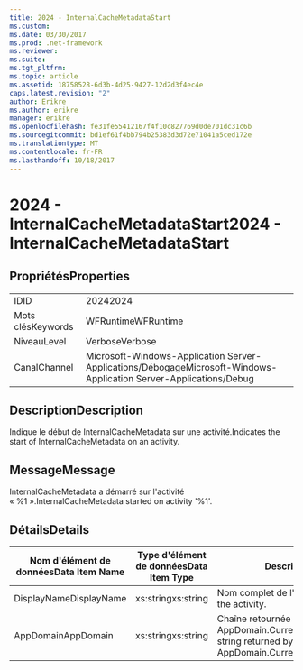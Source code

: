 ```yaml
---
title: 2024 - InternalCacheMetadataStart
ms.custom: 
ms.date: 03/30/2017
ms.prod: .net-framework
ms.reviewer: 
ms.suite: 
ms.tgt_pltfrm: 
ms.topic: article
ms.assetid: 18758528-6d3b-4d25-9427-12d2d3f4ec4e
caps.latest.revision: "2"
author: Erikre
ms.author: erikre
manager: erikre
ms.openlocfilehash: fe31fe55412167f4f10c827769d0de701dc31c6b
ms.sourcegitcommit: bd1ef61f4bb794b25383d3d72e71041a5ced172e
ms.translationtype: MT
ms.contentlocale: fr-FR
ms.lasthandoff: 10/18/2017
---
```

# <a name="2024---internalcachemetadatastart"></a><span data-ttu-id="64057-102">2024 - InternalCacheMetadataStart</span><span class="sxs-lookup"><span data-stu-id="64057-102">2024 - InternalCacheMetadataStart</span></span>
## <a name="properties"></a><span data-ttu-id="64057-103">Propriétés</span><span class="sxs-lookup"><span data-stu-id="64057-103">Properties</span></span>  
  
|||  
|-|-|  
|<span data-ttu-id="64057-104">ID</span><span class="sxs-lookup"><span data-stu-id="64057-104">ID</span></span>|<span data-ttu-id="64057-105">2024</span><span class="sxs-lookup"><span data-stu-id="64057-105">2024</span></span>|  
|<span data-ttu-id="64057-106">Mots clés</span><span class="sxs-lookup"><span data-stu-id="64057-106">Keywords</span></span>|<span data-ttu-id="64057-107">WFRuntime</span><span class="sxs-lookup"><span data-stu-id="64057-107">WFRuntime</span></span>|  
|<span data-ttu-id="64057-108">Niveau</span><span class="sxs-lookup"><span data-stu-id="64057-108">Level</span></span>|<span data-ttu-id="64057-109">Verbose</span><span class="sxs-lookup"><span data-stu-id="64057-109">Verbose</span></span>|  
|<span data-ttu-id="64057-110">Canal</span><span class="sxs-lookup"><span data-stu-id="64057-110">Channel</span></span>|<span data-ttu-id="64057-111">Microsoft-Windows-Application Server-Applications/Débogage</span><span class="sxs-lookup"><span data-stu-id="64057-111">Microsoft-Windows-Application Server-Applications/Debug</span></span>|  
  
## <a name="description"></a><span data-ttu-id="64057-112">Description</span><span class="sxs-lookup"><span data-stu-id="64057-112">Description</span></span>  
 <span data-ttu-id="64057-113">Indique le début de InternalCacheMetadata sur une activité.</span><span class="sxs-lookup"><span data-stu-id="64057-113">Indicates the start of InternalCacheMetadata on an activity.</span></span>  
  
## <a name="message"></a><span data-ttu-id="64057-114">Message</span><span class="sxs-lookup"><span data-stu-id="64057-114">Message</span></span>  
 <span data-ttu-id="64057-115">InternalCacheMetadata a démarré sur l'activité « %1 ».</span><span class="sxs-lookup"><span data-stu-id="64057-115">InternalCacheMetadata started on activity '%1'.</span></span>  
  
## <a name="details"></a><span data-ttu-id="64057-116">Détails</span><span class="sxs-lookup"><span data-stu-id="64057-116">Details</span></span>  
  
|<span data-ttu-id="64057-117">Nom d'élément de données</span><span class="sxs-lookup"><span data-stu-id="64057-117">Data Item Name</span></span>|<span data-ttu-id="64057-118">Type d'élément de données</span><span class="sxs-lookup"><span data-stu-id="64057-118">Data Item Type</span></span>|<span data-ttu-id="64057-119">Description</span><span class="sxs-lookup"><span data-stu-id="64057-119">Description</span></span>|  
|--------------------|--------------------|-----------------|  
|<span data-ttu-id="64057-120">DisplayName</span><span class="sxs-lookup"><span data-stu-id="64057-120">DisplayName</span></span>|<span data-ttu-id="64057-121">xs:string</span><span class="sxs-lookup"><span data-stu-id="64057-121">xs:string</span></span>|<span data-ttu-id="64057-122">Nom complet de l'activité.</span><span class="sxs-lookup"><span data-stu-id="64057-122">The display name of the activity.</span></span>|  
|<span data-ttu-id="64057-123">AppDomain</span><span class="sxs-lookup"><span data-stu-id="64057-123">AppDomain</span></span>|<span data-ttu-id="64057-124">xs:string</span><span class="sxs-lookup"><span data-stu-id="64057-124">xs:string</span></span>|<span data-ttu-id="64057-125">Chaîne retournée par AppDomain.CurrentDomain.FriendlyName.</span><span class="sxs-lookup"><span data-stu-id="64057-125">The string returned by AppDomain.CurrentDomain.FriendlyName.</span></span>|
